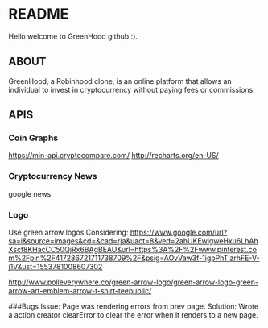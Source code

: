 # README
Hello welcome to GreenHood github :).

## ABOUT
GreenHood, a Robinhood clone, is an online platform that allows an individual to invest in cryptocurrency without paying fees or commissions.

## APIS 
### Coin Graphs
https://min-api.cryptocompare.com/
http://recharts.org/en-US/

### Cryptocurrency News
google news

### Logo
Use green arrow logos
Considering:
https://www.google.com/url?sa=i&source=images&cd=&cad=rja&uact=8&ved=2ahUKEwigweHxu6LhAhXsct8KHacCC50QjRx6BAgBEAU&url=https%3A%2F%2Fwww.pinterest.com%2Fpin%2F417286721711738709%2F&psig=AOvVaw3f-1igpPhTizrhFE-V-j1V&ust=1553781008607302

http://www.polleverywhere.co/green-arrow-logo/green-arrow-logo-green-arrow-art-emblem-arrow-t-shirt-teepublic/


###Bugs
Issue: Page was rendering errors from prev page.
Solution: Wrote a action creator clearError to clear the error when it renders to a new page.